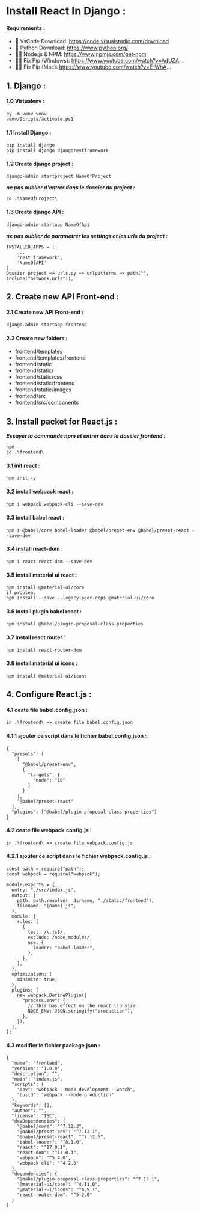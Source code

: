 # Install React In Django :

#### Requirements :
- 📙 VsCode Download: https://code.visualstudio.com/download
- 📘 Python Download: https://www.python.org/
- 📘📕 Node.js & NPM: https://www.npmjs.com/get-npm
- 📘🔗 Fix Pip (Windows): https://www.youtube.com/watch?v=AdUZA...
- 📘🔗 Fix Pip (Mac): https://www.youtube.com/watch?v=E-WhA...

## 1. Django :

#### 1.0 Virtualenv : 
```
py -m venv venv
venv/Scripts/activate.ps1
```

#### 1.1 Install Django : 
```
pip install django
pip install django djangorestframework
```

#### 1.2 Create django project :
```
django-admin startproject NameOfProject
```

***ne pas oublier d'entrer dans le dossier du project :***
```
cd .\NameOfProject\
```

#### 1.3 Create django API :
```
django-admin startapp NameOfApi
```

***ne pas oublier de parametrer les settings et les urls du project :***
```
INSTALLED_APPS = [
    ...
    'rest_framework',
    'NameOfAPI'
]
Dossier project => urls.py => urlpatterns => path("", include("network.urls")),
```

## 2. Create new API Front-end :

#### 2.1 Create new API Front-end :
```
django-admin startapp frontend
```

#### 2.2 Create new folders :
- frontend/templates
- frontend/templates/frontend
- frontend/static
- frontend/static/
- frontend/static/css
- frontend/static/frontend
- frontend/static/images
- frontend/src
- frontend/src/components

## 3. Install packet for React.js :

***Essayer la commande npm et entrer dans le dossier frontend :***
```
npm
cd .\frontend\
```

#### 3.1 init react : 
```
npm init -y 
```

#### 3.2 install webpack react : 
```
npm i webpack webpack-cli --save-dev
```

#### 3.3 install babel react : 
```
npm i @babel/core babel-loader @babel/preset-env @babel/preset-react --save-dev
```

#### 3.4 install react-dom : 
```
npm i react react-dom --save-dev
```

#### 3.5 install material ui react : 
```
npm install @material-ui/core
if problem:
npm install --save --legacy-peer-deps @material-ui/core
```

#### 3.6 install plugin babel react : 
```
npm install @babel/plugin-proposal-class-properties
```

#### 3.7 install react router : 
```
npm install react-router-dom
```

#### 3.8 install material ui icons : 
```
npm install @material-ui/icons
```

## 4. Configure React.js :

#### 4.1 ceate file babel.config.json : 
```
in .\frontend\ => create file babel.config.json
```

#### 4.1.1 ajouter ce script dans le fichier babel.config.json : 
```
{
  "presets": [
    [
      "@babel/preset-env",
      {
        "targets": {
          "node": "10"
        }
      }
    ],
    "@babel/preset-react"
  ],
  "plugins": ["@babel/plugin-proposal-class-properties"]
}
```

#### 4.2 ceate file webpack.config.js : 
```
in .\frontend\ => create file webpack.config.js
```

#### 4.2.1 ajouter ce script dans le fichier webpack.config.js : 
```
const path = require("path");
const webpack = require("webpack");

module.exports = {
  entry: "./src/index.js",
  output: {
    path: path.resolve(__dirname, "./static/frontend"),
    filename: "[name].js",
  },
  module: {
    rules: [
      {
        test: /\.js$/,
        exclude: /node_modules/,
        use: {
          loader: "babel-loader",
        },
      },
    ],
  },
  optimization: {
    minimize: true,
  },
  plugins: [
    new webpack.DefinePlugin({
      "process.env": {
        // This has effect on the react lib size
        NODE_ENV: JSON.stringify("production"),
      },
    }),
  ],
};
```

#### 4.3 modifier le fichier package.json : 
```
{
  "name": "frontend",
  "version": "1.0.0",
  "description": "",
  "main": "index.js",
  "scripts": {
    "dev": "webpack --mode development --watch",
    "build": "webpack --mode production"
  },
  "keywords": [],
  "author": "",
  "license": "ISC",
  "devDependencies": {
    "@babel/core": "^7.12.3",
    "@babel/preset-env": "^7.12.1",
    "@babel/preset-react": "^7.12.5",
    "babel-loader": "^8.1.0",
    "react": "^17.0.1",
    "react-dom": "^17.0.1",
    "webpack": "^5.4.0",
    "webpack-cli": "^4.2.0"
  },
  "dependencies": {
    "@babel/plugin-proposal-class-properties": "^7.12.1",
    "@material-ui/core": "^4.11.0",
    "@material-ui/icons": "^4.9.1",
    "react-router-dom": "^5.2.0"
  }
}
```

